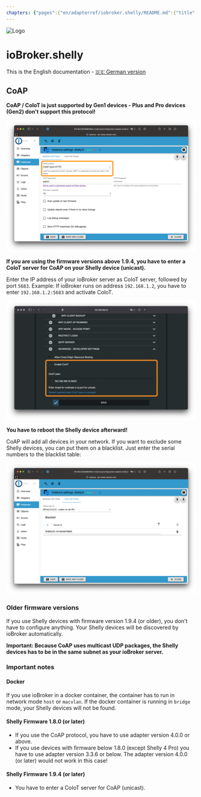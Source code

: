 ```yaml
---
chapters: {"pages":{"en/adapterref/iobroker.shelly/README.md":{"title":{"en":"ioBroker.shelly"},"content":"en/adapterref/iobroker.shelly/README.md"},"en/adapterref/iobroker.shelly/protocol-coap.md":{"title":{"en":"ioBroker.shelly"},"content":"en/adapterref/iobroker.shelly/protocol-coap.md"},"en/adapterref/iobroker.shelly/protocol-mqtt.md":{"title":{"en":"ioBroker.shelly"},"content":"en/adapterref/iobroker.shelly/protocol-mqtt.md"},"en/adapterref/iobroker.shelly/restricted-login.md":{"title":{"en":"ioBroker.shelly"},"content":"en/adapterref/iobroker.shelly/restricted-login.md"},"en/adapterref/iobroker.shelly/state-changes.md":{"title":{"en":"ioBroker.shelly"},"content":"en/adapterref/iobroker.shelly/state-changes.md"},"en/adapterref/iobroker.shelly/faq.md":{"title":{"en":"ioBroker.shelly"},"content":"en/adapterref/iobroker.shelly/faq.md"},"en/adapterref/iobroker.shelly/debug.md":{"title":{"en":"ioBroker.shelly"},"content":"en/adapterref/iobroker.shelly/debug.md"}}}
---
```

![Logo](../../admin/shelly.png)

# ioBroker.shelly

This is the English documentation - [🇩🇪 German version](../de/protocol-coap.md)

## CoAP

**CoAP / CoIoT is just supported by Gen1 devices - Plus and Pro devices (Gen2) don't support this protocol!**

![iobroker_general_coap](./img/iobroker_general_coap.png)

**If you are using the firmware versions above 1.9.4, you have to enter a CoIoT server for CoAP on your Shelly device (unicast).**

Enter the IP address of your ioBroker server as CoIoT server, followed by port `5683`. Example: If ioBroker runs on address `192.168.1.2`, you have to enter `192.168.1.2:5683` and activate CoIoT.

![shelly_coap](./img/shelly_coap.png)

**You have to reboot the Shelly device afterward!**

CoAP will add all devices in your network. If you want to exclude some Shelly devices, you can put them on a blacklist. Just enter the serial numbers to the blacklist table:

![iobroker_coap](./img/iobroker_coap.png)

### Older firmware versions

If you use Shelly devices with firmware version 1.9.4 (or older), you don't have to configure anything. Your Shelly devices will be discovered by ioBroker automatically.

**Important: Because CoAP uses multicast UDP packages, the Shelly devices has to be in the same subnet as your ioBroker server.**

### Important notes

#### Docker

If you use ioBroker in a docker container, the container has to run in network mode `host` or `macvlan`. If the docker container is running in `bridge` mode, your Shelly devices will not be found.

#### Shelly Firmware 1.8.0 (or later)

- If you use the CoAP protocol, you have to use adapter version 4.0.0 or above.
- If you use devices with firmware below 1.8.0 (except Shelly 4 Pro) you have to use adapter version 3.3.6 or below. The adapter version 4.0.0 (or later) would not work in this case!

#### Shelly Firmware 1.9.4 (or later)

- You have to enter a CoIoT server for CoAP (unicast).